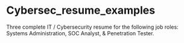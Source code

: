 # Cybersec_resume_examples
Three complete IT / Cybersecurity resume for the following job roles: Systems Administration, SOC Analyst, &amp; Penetration Tester. 
